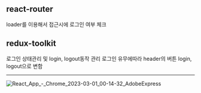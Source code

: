 ## react-router

loader를 이용해서 접근시에 로그인 여부 체크

## redux-toolkit

로그인 상태관리 및 login, logout동작 관리
로그인 유무에따라 header의 버튼 login, logout으로 변함

***
![React_App_-_Chrome_2023-03-01_00-14-32_AdobeExpress](https://user-images.githubusercontent.com/109419531/221899714-fef00e84-ba40-4aa5-bb63-48dcd2b960c0.gif)
